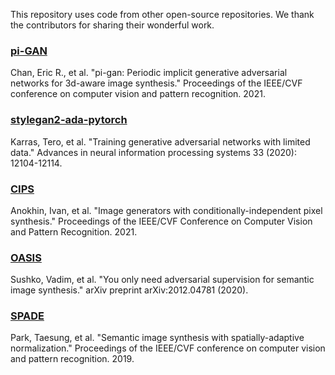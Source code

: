 This repository uses code from other open-source repositories. We thank the contributors for sharing their wonderful work.

### [pi-GAN](https://github.com/marcoamonteiro/pi-GAN)
Chan, Eric R., et al. "pi-gan: Periodic implicit generative adversarial networks for 3d-aware image synthesis." Proceedings of the IEEE/CVF conference on computer vision and pattern recognition. 2021.

### [stylegan2-ada-pytorch](https://github.com/NVlabs/stylegan2-ada-pytorch)
Karras, Tero, et al. "Training generative adversarial networks with limited data." Advances in neural information processing systems 33 (2020): 12104-12114.

### [CIPS](https://github.com/advimman/CIPS)
Anokhin, Ivan, et al. "Image generators with conditionally-independent pixel synthesis." Proceedings of the IEEE/CVF Conference on Computer Vision and Pattern Recognition. 2021.

### [OASIS](https://github.com/boschresearch/OASIS)
Sushko, Vadim, et al. "You only need adversarial supervision for semantic image synthesis." arXiv preprint arXiv:2012.04781 (2020).

### [SPADE](https://github.com/NVlabs/SPADE.git)
Park, Taesung, et al. "Semantic image synthesis with spatially-adaptive normalization." Proceedings of the IEEE/CVF conference on computer vision and pattern recognition. 2019.